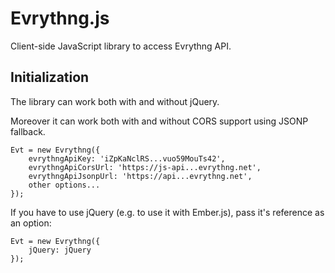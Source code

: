 Evrythng.js
===========

Client-side JavaScript library to access Evrythng API.

## Initialization

The library can work both with and without jQuery.

Moreover it can work both with and without CORS support using JSONP fallback.

	Evt = new Evrythng({
		evrythngApiKey: 'iZpKaNclRS...vuo59MouTs42',
		evrythngApiCorsUrl: 'https://js-api...evrythng.net',
		evrythngApiJsonpUrl: 'https://api...evrythng.net',
		other options...
	});

If you have to use jQuery (e.g. to use it with Ember.js), pass it's reference as an option:

	Evt = new Evrythng({
		jQuery: jQuery
	});

